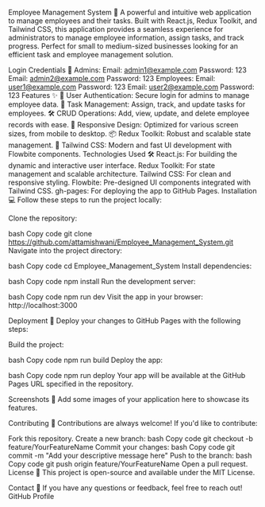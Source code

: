 Employee Management System 🏢
A powerful and intuitive web application to manage employees and their tasks. Built with React.js, Redux Toolkit, and Tailwind CSS, this application provides a seamless experience for administrators to manage employee information, assign tasks, and track progress. Perfect for small to medium-sized businesses looking for an efficient task and employee management solution.

Login Credentials 🔐
Admins:
Email: admin1@example.com
Password: 123
Email: admin2@example.com
Password: 123
Employees:
Email: user1@example.com
Password: 123
Email: user2@example.com
Password: 123
Features ✨
🔑 User Authentication: Secure login for admins to manage employee data.
📝 Task Management: Assign, track, and update tasks for employees.
🛠️ CRUD Operations: Add, view, update, and delete employee records with ease.
📱 Responsive Design: Optimized for various screen sizes, from mobile to desktop.
📦 Redux Toolkit: Robust and scalable state management.
🎨 Tailwind CSS: Modern and fast UI development with Flowbite components.
Technologies Used 🛠️
React.js: For building the dynamic and interactive user interface.
Redux Toolkit: For state management and scalable architecture.
Tailwind CSS: For clean and responsive styling.
Flowbite: Pre-designed UI components integrated with Tailwind CSS.
gh-pages: For deploying the app to GitHub Pages.
Installation 💻
Follow these steps to run the project locally:

Clone the repository:

bash
Copy code
git clone https://github.com/attamishwani/Employee_Management_System.git
Navigate into the project directory:

bash
Copy code
cd Employee_Management_System
Install dependencies:

bash
Copy code
npm install
Run the development server:

bash
Copy code
npm run dev
Visit the app in your browser: http://localhost:3000

Deployment 🚀
Deploy your changes to GitHub Pages with the following steps:

Build the project:

bash
Copy code
npm run build
Deploy the app:

bash
Copy code
npm run deploy
Your app will be available at the GitHub Pages URL specified in the repository.

Screenshots 📸
Add some images of your application here to showcase its features.

Contributing 🤝
Contributions are always welcome! If you'd like to contribute:

Fork this repository.
Create a new branch:
bash
Copy code
git checkout -b feature/YourFeatureName
Commit your changes:
bash
Copy code
git commit -m "Add your descriptive message here"
Push to the branch:
bash
Copy code
git push origin feature/YourFeatureName
Open a pull request.
License 📄
This project is open-source and available under the MIT License.

Contact 📧
If you have any questions or feedback, feel free to reach out!
GitHub Profile

